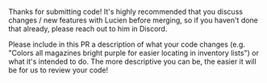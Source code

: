 Thanks for submitting code! It's highly recommended that you discuss changes / new features with Lucien before merging, so if you haven't done that already, please reach out to him in Discord.

Please include in this PR a description of what your code changes (e.g. "Colors all magazines bright purple for easier locating in inventory lists") or what it's intended to do. The more descriptive you can be, the easier it will be for us to review your code!
